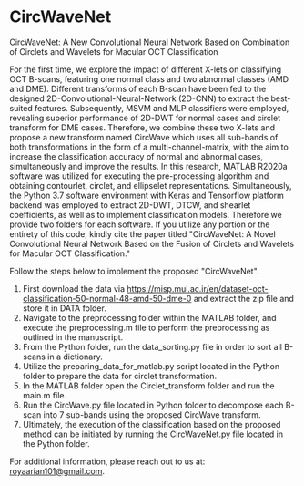 # CircWaveNet
CircWaveNet: A New Convolutional Neural Network Based on Combination of Circlets and Wavelets for Macular OCT Classification 

For the first time, we explore the impact of different X-lets on classifying OCT B-scans, featuring one normal class and two abnormal classes (AMD and DME). Different transforms of each B-scan have been fed to the designed 2D-Convolutional-Neural-Network (2D-CNN) to extract the best-suited features. Subsequently, MSVM and MLP classifiers were employed, revealing superior performance of 2D-DWT for normal cases and circlet transform for DME cases. Therefore, we combine these two X-lets and propose a new transform named CircWave which uses all sub-bands of both transformations in the form of a multi-channel-matrix, with the aim to increase the classification accuracy of normal and abnormal cases, simultaneously and improve the results.
In this research, MATLAB R2020a software was utilized for executing the pre-processing algorithm and obtaining contourlet, circlet, and ellipselet representations. Simultaneously, the Python 3.7 software environment with Keras and Tensorflow platform backend was employed to extract 2D-DWT, DTCW, and shearlet coefficients, as well as to implement classification models. Therefore we provide two folders for each software. 
If you utilize any portion or the entirety of this code, kindly cite the paper titled "CircWaveNet: A Novel Convolutional Neural Network Based on the Fusion of Circlets and Wavelets for Macular OCT Classification."


Follow the steps below to implement the proposed "CircWaveNet".
1.	First download the data via https://misp.mui.ac.ir/en/dataset-oct-classification-50-normal-48-amd-50-dme-0 and extract the zip file and store it in DATA folder. 
2.	Navigate to the preprocessing folder within the MATLAB folder, and execute the preprocessing.m file to perform the preprocessing as outlined in the manuscript. 
3.	From the Python folder, run the data_sorting.py file in order to sort all B-scans in a dictionary.
4.	Utilize the preparing_data_for_matlab.py script located in the Python folder to prepare the data for circlet transformation.
5.	In the MATLAB folder open the Circlet_transform folder and run the main.m file.
6.	Run the CircWave.py file located in Python folder to decompose each B-scan into 7 sub-bands using the proposed CircWave transform.
7.	Ultimately, the execution of the classification based on the proposed method can be initiated by running the CircWaveNet.py file located in the Python folder.


For additional information, please reach out to us at: royaarian101@gmail.com.  
